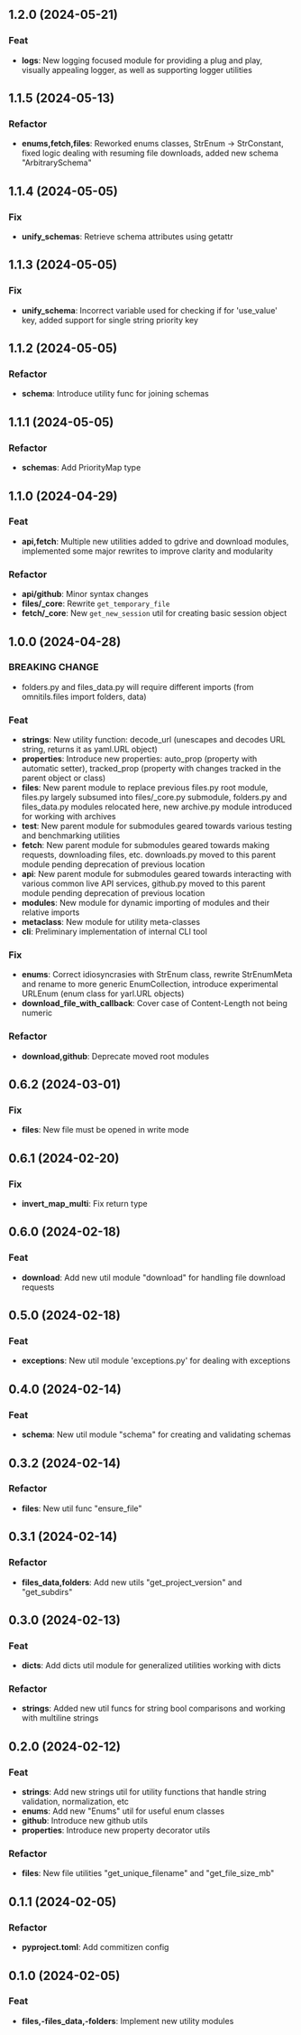 ## 1.2.0 (2024-05-21)

### Feat

- **logs**: New logging focused module for providing a plug and play, visually appealing logger, as well as supporting logger utilities

## 1.1.5 (2024-05-13)

### Refactor

- **enums,fetch,files**: Reworked enums classes, StrEnum -> StrConstant, fixed logic dealing with resuming file downloads, added new schema "ArbitrarySchema"

## 1.1.4 (2024-05-05)

### Fix

- **unify_schemas**: Retrieve schema attributes using getattr

## 1.1.3 (2024-05-05)

### Fix

- **unify_schema**: Incorrect variable used for checking if for 'use_value' key, added support for single string priority key

## 1.1.2 (2024-05-05)

### Refactor

- **schema**: Introduce utility func for joining schemas

## 1.1.1 (2024-05-05)

### Refactor

- **schemas**: Add PriorityMap type

## 1.1.0 (2024-04-29)

### Feat

- **api,fetch**: Multiple new utilities added to gdrive and download modules, implemented some major rewrites to improve clarity and modularity

### Refactor

- **api/github**: Minor syntax changes
- **files/_core**: Rewrite `get_temporary_file`
- **fetch/_core**: New `get_new_session` util for creating basic session object

## 1.0.0 (2024-04-28)

### BREAKING CHANGE

- folders.py and files_data.py will require different imports (from omnitils.files import folders, data)

### Feat

- **strings**: New utility function: decode_url (unescapes and decodes URL string, returns it as yaml.URL object)
- **properties**: Introduce new properties: auto_prop (property with automatic setter), tracked_prop (property with changes tracked in the parent object or class)
- **files**: New parent module to replace previous files.py root module, files.py largely subsumed into files/_core.py submodule, folders.py and files_data.py modules relocated here, new archive.py module introduced for working with archives
- **test**: New parent module for submodules geared towards various testing and benchmarking utilities
- **fetch**: New parent module for submodules geared towards making requests, downloading files, etc. downloads.py moved to this parent module pending deprecation of previous location
- **api**: New parent module for submodules geared towards interacting with various common live API services, github.py moved to this parent module pending deprecation of previous location
- **modules**: New module for dynamic importing of modules and their relative imports
- **metaclass**: New module for utility meta-classes
- **cli**: Preliminary implementation of internal CLI tool

### Fix

- **enums**: Correct idiosyncrasies with StrEnum class, rewrite StrEnumMeta and rename to more generic EnumCollection, introduce experimental URLEnum (enum class for yarl.URL objects)
- **download_file_with_callback**: Cover case of Content-Length not being numeric

### Refactor

- **download,github**: Deprecate moved root modules

## 0.6.2 (2024-03-01)

### Fix

- **files**: New file must be opened in write mode

## 0.6.1 (2024-02-20)

### Fix

- **invert_map_multi**: Fix return type

## 0.6.0 (2024-02-18)

### Feat

- **download**: Add new util module "download" for handling file download requests

## 0.5.0 (2024-02-18)

### Feat

- **exceptions**: New util module 'exceptions.py' for dealing with exceptions

## 0.4.0 (2024-02-14)

### Feat

- **schema**: New util module "schema" for creating and validating schemas

## 0.3.2 (2024-02-14)

### Refactor

- **files**: New util func "ensure_file"

## 0.3.1 (2024-02-14)

### Refactor

- **files_data,folders**: Add new utils "get_project_version" and "get_subdirs"

## 0.3.0 (2024-02-13)

### Feat

- **dicts**: Add dicts util module for generalized utilities working with dicts

### Refactor

- **strings**: Added new util funcs for string bool comparisons and working with multiline strings

## 0.2.0 (2024-02-12)

### Feat

- **strings**: Add new strings util for utility functions that handle string validation, normalization, etc
- **enums**: Add new "Enums" util for useful enum classes
- **github**: Introduce new github utils
- **properties**: Introduce new property decorator utils

### Refactor

- **files**: New file utilities "get_unique_filename" and "get_file_size_mb"

## 0.1.1 (2024-02-05)

### Refactor

- **pyproject.toml**: Add commitizen config

## 0.1.0 (2024-02-05)

### Feat

- **files,-files_data,-folders**: Implement new utility modules
